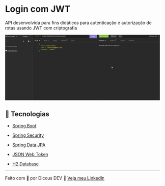 # Login com JWT

API desenvolvida para fins didáticos para autenticação e autorização de rotas usando JWT com criptografia

<img src="public/JwtLogin.gif">

## 🚀 Tecnologias

- [Spring Boot](https://spring.io/)

- [Spring Security](https://spring.io/projects/spring-security)

- [Spring Data JPA](https://spring.io/projects/spring-data-jpa)

- [JSON Web Token](https://jwt.io/)

- [H2 Database](https://www.google.com/search?q=h2+database&oq=h2+database&aqs=chrome.0.0i512l10.1342j0j7&sourceid=chrome&ie=UTF-8)

---

Feito com 💜 por Dicous DEV 👋 [Veja meu LinkedIn](https://www.linkedin.com/in/jo%C3%A3o-duarte-dev/)
